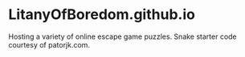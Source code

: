 # LitanyOfBoredom.github.io

Hosting a variety of online escape game puzzles. Snake starter code courtesy of patorjk.com.